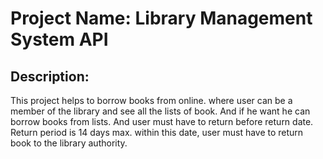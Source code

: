 # Project Name: Library Management System API

## Description:

This project helps to borrow books from online. where user can be a member of the library and see all the lists of book. And if he want he can borrow books from lists. And user must have to return before return date. Return period is 14 days max. within this date, user must have to return book to the library authority.
